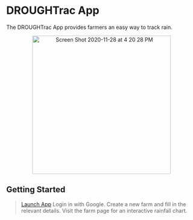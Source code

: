 # DROUGHTrac App

The DROUGHTrac App provides farmers an easy way to track rain. 

<p align="center">
<img width="367" alt="Screen Shot 2020-11-28 at 4 20 28 PM" src="https://user-images.githubusercontent.com/70832125/100526315-a995ff80-3195-11eb-88df-b64ac6e5d8bc.png">
</p>

## Getting Started

> [Launch App](https://drought-tracker.herokuapp.com/)
> Login in with Google.
> Create a new farm and fill in the relevant details.
> Visit the farm page for an interactive rainfall chart.


